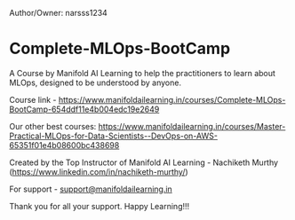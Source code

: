 Author/Owner: narsss1234
# Complete-MLOps-BootCamp
A Course by Manifold AI Learning to help the practitioners to learn about MLOps, designed to be understood by anyone.

Course link - https://www.manifoldailearning.in/courses/Complete-MLOps-BootCamp-654ddf11e4b004edc19e2649

Our other best courses:
https://www.manifoldailearning.in/courses/Master-Practical-MLOps-for-Data-Scientists--DevOps-on-AWS-65351f01e4b08600bc438698

Created by the Top Instructor of Manifold AI Learning - Nachiketh Murthy (https://www.linkedin.com/in/nachiketh-murthy/)

For support - support@manifoldailearning.in

Thank you for all your support. Happy Learning!!!
